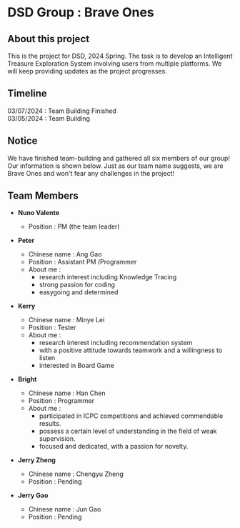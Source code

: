 # DSD Group : Brave Ones
## About this project
This is the project for DSD, 2024 Spring. The task is to develop an Intelligent Treasure Exploration System involving users from multiple platforms. We will keep providing updates as the project progresses.

## Timeline
03/07/2024 : Team Building Finished <br>
03/05/2024 : Team Building  

## Notice
We have finished team-building and gathered all six members of our group! Our information is shown below. Just as our team name suggests, we are Brave Ones and won't fear any challenges in the project!

## Team Members
+ __Nuno Valente__
  + Position : PM (the team leader)
    
+ __Peter__
  + Chinese name : Ang Gao
  + Position : Assistant PM /Programmer
  + About me : 
    + research interest including Knowledge Tracing
    + strong passion for coding
    + easygoing and determined
    
+ __Kerry__
  + Chinese name : Minye Lei
  + Position : Tester
  + About me :
    + research interest including recommendation system
    + with a positive attitude towards teamwork and a willingness to listen
    + interested in Board Game

+ __Bright__
  + Chinese name : Han Chen
  + Position : Programmer
  + About me :
    + participated in ICPC competitions and achieved commendable results.
    + possess a certain level of understanding in the field of weak supervision.
    + focused and dedicated, with a passion for novelty.
   
+ __Jerry Zheng__
  + Chinese name : Chengyu Zheng
  + Position : Pending
 
+ __Jerry Gao__
  + Chinese name : Jun Gao
  + Position : Pending
  
